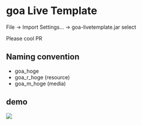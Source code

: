 # goa Live Template

File -> Import Settings... -> goa-livetemplate.jar select

Please cool PR

## Naming convention

- goa_hoge
- goa_r_hoge (resource)
- goa_m_hoge (media)

## demo

![](https://github.com/tikasan/Gogland-goa-LiveTemplate/blob/master/goa.gif)

